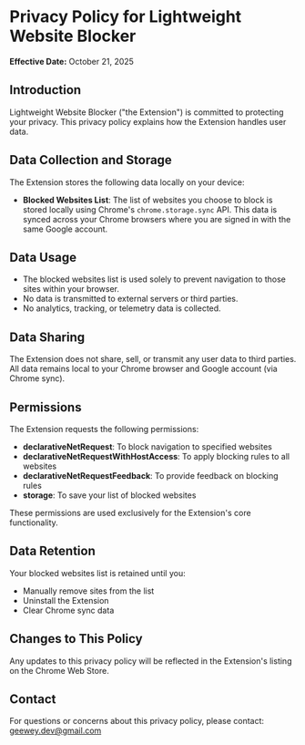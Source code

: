 # Privacy Policy for Lightweight Website Blocker

**Effective Date:** October 21, 2025

## Introduction

Lightweight Website Blocker ("the Extension") is committed to protecting your privacy. This privacy policy explains how the Extension handles user data.

## Data Collection and Storage

The Extension stores the following data locally on your device:

- **Blocked Websites List**: The list of websites you choose to block is stored locally using Chrome's `chrome.storage.sync` API. This data is synced across your Chrome browsers where you are signed in with the same Google account.

## Data Usage

- The blocked websites list is used solely to prevent navigation to those sites within your browser.
- No data is transmitted to external servers or third parties.
- No analytics, tracking, or telemetry data is collected.

## Data Sharing

The Extension does not share, sell, or transmit any user data to third parties. All data remains local to your Chrome browser and Google account (via Chrome sync).

## Permissions

The Extension requests the following permissions:

- **declarativeNetRequest**: To block navigation to specified websites
- **declarativeNetRequestWithHostAccess**: To apply blocking rules to all websites
- **declarativeNetRequestFeedback**: To provide feedback on blocking rules
- **storage**: To save your list of blocked websites

These permissions are used exclusively for the Extension's core functionality.

## Data Retention

Your blocked websites list is retained until you:
- Manually remove sites from the list
- Uninstall the Extension
- Clear Chrome sync data

## Changes to This Policy

Any updates to this privacy policy will be reflected in the Extension's listing on the Chrome Web Store.

## Contact

For questions or concerns about this privacy policy, please contact: geewey.dev@gmail.com
